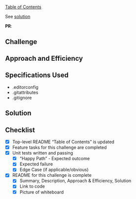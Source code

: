 #

[Table of Contents](../../../../../README.md)

See [solution]()

__PR__:

## Challenge


## Approach and Efficiency


## Specifications Used
* .editorconfig
* .gitattributes
* .gitignore


## Solution


## Checklist
 - [x] Top-level README “Table of Contents” is updated
 - [x] Feature tasks for this challenge are completed
 - [x] Unit tests written and passing
     - [x] “Happy Path” - Expected outcome
     - [x] Expected failure
     - [x] Edge Case (if applicable/obvious)
 - [x] README for this challenge is complete
     - [x] Summary, Description, Approach & Efficiency, Solution
     - [x] Link to code
     - [x] Picture of whiteboard
